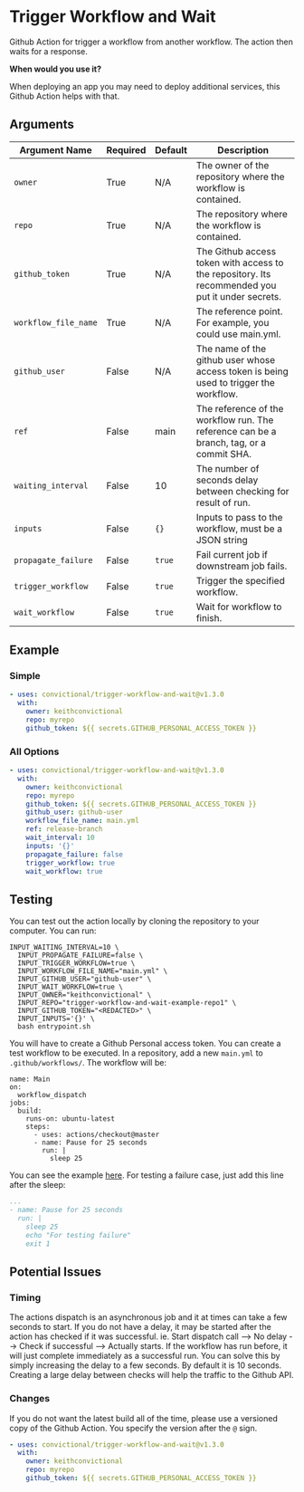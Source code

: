 # Trigger Workflow and Wait

Github Action for trigger a workflow from another workflow. The action then waits for a response.

**When would you use it?**

When deploying an app you may need to deploy additional services, this Github Action helps with that.


## Arguments

| Argument Name         | Required   | Default     | Description           |
| --------------------- | ---------- | ----------- | --------------------- |
| `owner`               | True       | N/A         | The owner of the repository where the workflow is contained. |
| `repo`                | True       | N/A         | The repository where the workflow is contained. |
| `github_token`        | True       | N/A         | The Github access token with access to the repository. Its recommended you put it under secrets. |
| `workflow_file_name`  | True       | N/A         | The reference point. For example, you could use main.yml. |
| `github_user`         | False      | N/A         | The name of the github user whose access token is being used to trigger the workflow. |
| `ref`                 | False      | main        | The reference of the workflow run. The reference can be a branch, tag, or a commit SHA. |
| `waiting_interval`    | False      | 10          | The number of seconds delay between checking for result of run. |
| `inputs`              | False      | `{}`        | Inputs to pass to the workflow, must be a JSON string |
| `propagate_failure`   | False      | `true`      | Fail current job if downstream job fails. |
| `trigger_workflow`    | False      | `true`      | Trigger the specified workflow. |
| `wait_workflow`       | False      | `true`      | Wait for workflow to finish. |


## Example

### Simple

```yaml
- uses: convictional/trigger-workflow-and-wait@v1.3.0
  with:
    owner: keithconvictional
    repo: myrepo
    github_token: ${{ secrets.GITHUB_PERSONAL_ACCESS_TOKEN }}
```

### All Options

```yaml
- uses: convictional/trigger-workflow-and-wait@v1.3.0
  with:
    owner: keithconvictional
    repo: myrepo
    github_token: ${{ secrets.GITHUB_PERSONAL_ACCESS_TOKEN }}
    github_user: github-user
    workflow_file_name: main.yml
    ref: release-branch
    wait_interval: 10
    inputs: '{}'
    propagate_failure: false
    trigger_workflow: true
    wait_workflow: true
```


## Testing

You can test out the action locally by cloning the repository to your computer. You can run:

```shell
INPUT_WAITING_INTERVAL=10 \
  INPUT_PROPAGATE_FAILURE=false \
  INPUT_TRIGGER_WORKFLOW=true \
  INPUT_WORKFLOW_FILE_NAME="main.yml" \
  INPUT_GITHUB_USER="github-user" \
  INPUT_WAIT_WORKFLOW=true \
  INPUT_OWNER="keithconvictional" \
  INPUT_REPO="trigger-workflow-and-wait-example-repo1" \
  INPUT_GITHUB_TOKEN="<REDACTED>" \
  INPUT_INPUTS='{}' \
  bash entrypoint.sh
```

You will have to create a Github Personal access token. You can create a test workflow to be executed. In a repository, add a new `main.yml` to `.github/workflows/`. The workflow will be:

```shell
name: Main
on:
  workflow_dispatch
jobs:
  build:
    runs-on: ubuntu-latest
    steps:
      - uses: actions/checkout@master
      - name: Pause for 25 seconds
        run: |
          sleep 25
```

You can see the example [here](https://github.com/keithconvictional/trigger-workflow-and-wait-example-repo1/blob/master/.github/workflows/main.yml). For testing a failure case, just add this line after the sleep:

```yaml
...
- name: Pause for 25 seconds
  run: |
    sleep 25
    echo "For testing failure"
    exit 1
```

## Potential Issues

### Timing

The actions dispatch is an asynchronous job and it at times can take a few seconds to start. If you do not have a delay, it may be started after the action has checked if it was successful. ie. Start dispatch call --> No delay --> Check if successful --> Actually starts. If the workflow has run before, it will just complete immediately as a successful run. You can solve this by simply increasing the delay to a few seconds. By default it is 10 seconds. Creating a large delay between checks will help the traffic to the Github API.

### Changes

If you do not want the latest build all of the time, please use a versioned copy of the Github Action. You specify the version after the `@` sign.

```yaml
- uses: convictional/trigger-workflow-and-wait@v1.3.0
  with:
    owner: keithconvictional
    repo: myrepo
    github_token: ${{ secrets.GITHUB_PERSONAL_ACCESS_TOKEN }}
```
